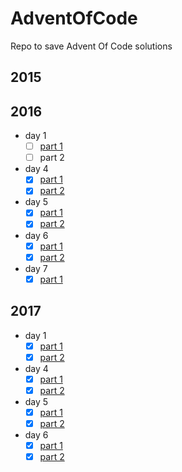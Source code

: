 # AdventOfCode
Repo to save Advent Of Code solutions

## 2015
## 2016
- day 1
    - [ ] [part 1](events/2016/day1/day1.py)
    - [ ] part 2

- day 4
    - [x] [part 1](events/2016/day4/day4.py)
    - [x] [part 2](events/2016/day4/day4.py)

- day 5
    - [x] [part 1](events/2016/day5/day5.py)
    - [x] [part 2](events/2016/day5/day5_part2.py)

- day 6
    - [x] [part 1](events/2016/day6/day6.py)
    - [x] [part 2](events/2016/day6/day6_part2.py)

- day 7
    - [x] [part 1](events/2016/day7/day7.py)

## 2017
- day 1
    - [x] [part 1](events/2017/day1/day1.cpp)
    - [x] [part 2](events/2017/day1/day1.cpp)

- day 4
    - [x] [part 1](events/2017/day4/solutions.cpp)
    - [x] [part 2](events/2017/day4/solutions.cpp)

- day 5
    - [x] [part 1](events/2017/day5/solutions.cpp)
    - [x] [part 2](events/2017/day5/solutions.cpp)

- day 6
    - [x] [part 1](events/2017/day6/solutions.cpp)
    - [x] [part 2](events/2017/day6/solutions.cpp)